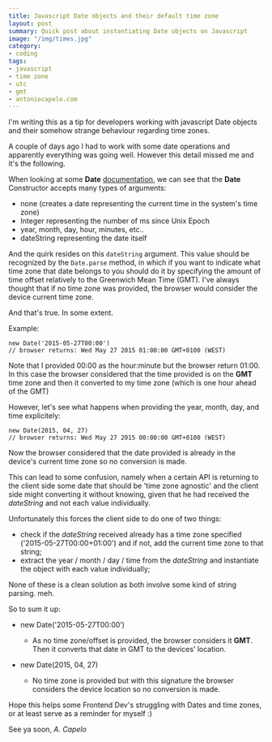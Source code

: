 ```yaml
---
title: Javascript Date objects and their default time zone 
layout: post
summary: Quick post about instantiating Date objects on Javascript
image: "/img/times.jpg"
category: 
- coding
tags:
- javascript
- time zone
- utc
- gmt
- antoniocapelo.com
---
```


I'm writing this as a tip for developers working with javascript Date objects and their somehow strange behaviour regarding time zones.

A couple of days ago I had to work with some date operations and apparently everything was going well. However this detail missed me and it's the following.

When looking at some **Date** [documentation](https://developer.mozilla.org/en-US/docs/Web/JavaScript/Reference/Global_Objects/Date), we can see that the **Date** Constructor accepts many types of arguments:

 + none (creates a date representing the current time in the system's time zone)
 + Integer representing the number of ms since Unix Epoch
 + year, month, day, hour, minutes, etc..
 + dateString representing the date itself

And the quirk resides on this ``dateString`` argument. This value should be recognized by the ``Date.parse`` method, in which if you want to indicate what time zone that date belongs to you should do it by specifying the amount of time offset relatively to the Greenwich Mean Time (GMT). I've always thought that if no time zone was provided, the browser would consider the device current time zone.

And that's true. In some extent.

Example:

    new Date('2015-05-27T00:00')
    // browser returns: Wed May 27 2015 01:00:00 GMT+0100 (WEST)

Note that I provided 00:00 as the hour:minute but the browser return 01:00. In this case the browser considered that the time provided is on the **GMT** time zone and then it converted to my time zone (which is one hour ahead of the GMT)

However, let's see what happens when providing the year, month, day, and time explicitely:

    new Date(2015, 04, 27)
    // browser returns: Wed May 27 2015 00:00:00 GMT+0100 (WEST)

Now the browser considered that the date provided is already in the device's current time zone so no conversion is made.

This can lead to some confusion, namely when a certain API is returning to  the client side some date that should be 'time zone agnostic' and the client side might converting it without knowing, given that he had received the *dateString* and not each value individually.

Unfortunately this forces the client side to do one of two things:

 + check if the *dateString* received already has a time zone specified ('2015-05-27T00:00+01:00') and if not, add the current time zone to that string;
 + extract the year / month / day / time from the *dateString* and instantiate the object with each value individually;

None of these is a clean solution as both involve some kind of string parsing. meh.

So to sum it up:

- new Date('2015-05-27T00:00’)
    - As no time zone/offset is provided, the browser considers it **GMT**. Then it converts that date in GMT to the devices’ location.


- new Date(2015, 04, 27)
    - No time zone is provided but with this signature the browser considers the device location so no conversion is made.

Hope this helps some Frontend Dev's struggling with Dates and time zones, or at least serve as a reminder for myself :)

See ya soon,
*A. Capelo*

